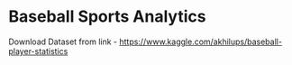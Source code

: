 
# Baseball Sports Analytics

Download Dataset from link - https://www.kaggle.com/akhilups/baseball-player-statistics
